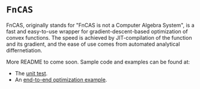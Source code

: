 # `FnCAS`

FnCAS, originally stands for "FnCAS is not a Computer Algebra System", is a fast and easy-to-use wrapper for gradient-descent-based optimization of convex functions. The speed is achieved by JIT-compilation of the function and its gradient, and the ease of use comes from automated analytical differnetiation.

More README to come soon. Sample code and examples can be found at:

* The [unit test](https://github.com/C5T/Current/blob/master/FnCAS/test.cc).
* An [end-to-end optimization example](https://github.com/C5T/Current/blob/master/examples/Optimize/optimize.cc).
